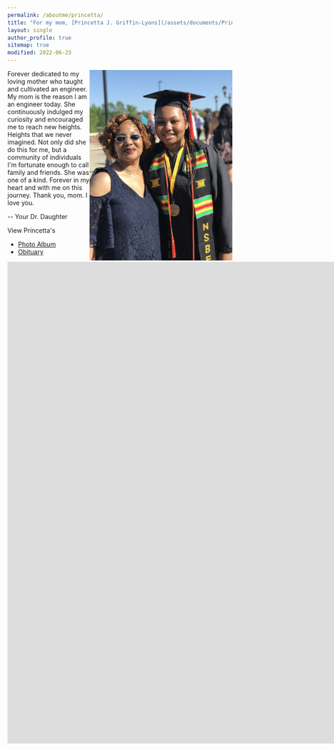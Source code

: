 ```yaml
---
permalink: /aboutme/princetta/
title: "For my mom, [Princetta J. Griffin-Lyons](/assets/documents/PrincettaLyons2022.pdf)"
layout: single
author_profile: true
sitemap: true
modified: 2022-06-23
---
```


<img src="/assets/images/family/MU_Graduation2017_64.JPG" align="right" width="320"/>

Forever dedicated to my loving mother who taught and cultivated an engineer. My mom is the reason I am an engineer today. She continuously indulged my curiosity and encouraged me to reach new heights. Heights that we never imagined. Not only did she do this for me, but a community of individuals I'm fortunate enough to call family and friends. She was one of a kind. Forever in my heart and with me on this journey. Thank you, mom. I love you.

  -- Your Dr. Daughter

View Princetta's
* [Photo Album](https://photos.app.goo.gl/vYpyf7Nq2TYtK9dZ6)
* [Obituary](/assets/documents/PrincettaLyons2022.pdf)
<!-- * [Slideshow](#slideshow) -->

<iframe src="https://player.vimeo.com/video/737241988?h=ec9052bd4c&amp;title=0&amp;byline=0&amp;portrait=0&amp;speed=0&amp;badge=0&amp;autopause=0&amp;player_id=0&amp;app_id=58479" width="1920" height="1080" frameborder="0" allow="autoplay; fullscreen; picture-in-picture" allowfullscreen title="Princetta&amp;#039;s Slideshow"></iframe>

<!-- * View Princetta's Photo Album here: [Link](https://photos.app.goo.gl/vYpyf7Nq2TYtK9dZ6)
* [Obituary](/assets/documents/PrincettaLyons2022.pdf) -->
<!-- ![Graduation](/assets/images/family/MU_Graduation2017_64.JPG) -->


<!-- ### Upload your photos of Princetta
If you have any photos of Princetta that you would like to see included in this forever dedication to her, please upload them here. -->

<!-- _________________________________ -->

<!-- <video> src="https://onedrive.live.com/embed?cid=12E5DA2B27E810CC&resid=12E5DA2B27E810CC%21129672&authkey=AO2DQySTT1w46SI" width="320" height="180" frameborder="0" scrolling="no" controls="controls"</video> -->

<!-- Mp4 -->
<!-- <iframe src="https://onedrive.live.com/embed?cid=12E5DA2B27E810CC&resid=12E5DA2B27E810CC%21129672&authkey=AO2DQySTT1w46SI" width="640" height="360" frameborder="0" scrolling="no">
</iframe> -->

<!-- MOV -->
<!-- <iframe src="https://onedrive.live.com/embed?cid=12E5DA2B27E810CC&resid=12E5DA2B27E810CC%21129673&authkey=ADid007KQMEaSR0" width="640" height="360" frameborder="0" scrolling="no" allowfullscreen></iframe> -->

<!-- Test from https://www.cazzulino.com/github-pages-embed-video.html -->
<!-- <video src="https://user-images.githubusercontent.com/169707/126715420-991ad821-9ac8-4b66-b79e-e0966e0f3a89.mp4" controls="controls" style="max-width: 730px;">
</video> -->
